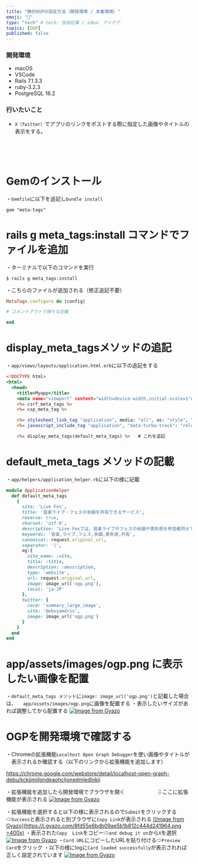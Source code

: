 ```yaml
---
title: "静的OGPの設定方法（開発環境 / 本番環境）"
emoji: "📘"
type: "tech" # tech: 技術記事 / idea: アイデア
topics: [OGP]
published: false
---
```

### 開発環境
- macOS
- VSCode
- Rails 7.1.3.3
- ruby-3.2.3
- PostgreSQL 16.2

### 行いたいこと
- `X（Twitter）`でアプリのリンクをポストする際に指定した画像やタイトルの表示をする。
<br>
<br>
<br>

# Gemのインストール
・`Gemfile`に以下を追記し`bundle install`
```js:Gemfile
gem "meta-tags"
```
# rails g meta_tags:install コマンドでファイルを追加
・ターミナルで以下のコマンドを実行
```js:ターミナル
$ rails g meta_tags:install
```
・こちらのファイルが追加される（修正追記不要）
```js:config/initializers/meta_tags.rb
MetaTags.configure do |config|

# コメントアウトで様々な記載

end
```

# display_meta_tagsメソッドの追記
・`app/views/layouts/application.html.erb`に以下の追記をする
```rb:app/views/layouts/application.html.erb
<!DOCTYPE html>
<html>
  <head>
    <title>Myapp</title>
    <meta name="viewport" content="width=device-width,initial-scale=1">
    <%= csrf_meta_tags %>
    <%= csp_meta_tag %>

    <%= stylesheet_link_tag "application", media: "all", as: "style", "data-turbo-track": "reload" %>
    <%= javascript_include_tag "application", "data-turbo-track": "reload", type: "module" %>

    <%= display_meta_tags(default_meta_tags) %>   # これを追記
```

# default_meta_tags メソッドの記載
・`app/helpers/application_helper.rb`に以下の様に記載
```rb:app/helpers/application_helper.rb
module ApplicationHelper
  def default_meta_tags
    {
      site: 'Live Fes',
      title: '音楽ライブ・フェスの余韻を共有できるサービス',
      reverse: true,
      charset: 'utf-8',
      description: 'Live Fesでは、音楽ライブやフェスの余韻や喪失感を参加者同士で共通し、感想や思い出を語り合うことができます。',
      keywords: '音楽,ライブ,フェス,余韻,喪失感,共有',
      canonical: request.original_url,
      separator: '|',
      og:{
        site_name: :site,
        title: :title,
        description: :description,
        type: 'website',
        url: request.original_url,
        image: image_url('ogp.png'),
        local: 'ja-JP'
      },
      twitter: {
        card: 'summary_large_image',
        site: '@obvyamdrss',
        image: image_url('ogp.png')
      }
    }
  end
end
```

# app/assets/images/ogp.png に表示したい画像を配置
・`default_meta_tags メソッド`に`image: image_url('ogp.png')`と記載した場合は、
　`app/assets/images/ogp.png`に画像を配置する
・表示したいサイズがあれば調整してから配置する
[![Image from Gyazo](https://i.gyazo.com/8cf110b049d4f95993bc0af64a1ef627.png)](https://gyazo.com/8cf110b049d4f95993bc0af64a1ef627)


# OGPを開発環境で確認する
・Chromeの拡張機能`Localhost Open Graph Debugger`を使い画像やタイトルが
　表示されるか確認する（以下のリンクから拡張機能を追加します）

https://chrome.google.com/webstore/detail/localhost-open-graph-debu/kckjjmiilgndeaohcljonedmledlnkij

・拡張機能を追加したら開発環境でブラウザを開く　　　　　　 ⇩ここに拡張機能が表示される
[![Image from Gyazo](https://i.gyazo.com/f66d7d9a10f9863d0fb01bb9f57823ff.png)](https://gyazo.com/f66d7d9a10f9863d0fb01bb9f57823ff)

・拡張機能を選択すると以下の様に表示されるので`Submit`をクリックする
 ⇨`Success`と表示されると別ブラウザに`Copy Link`が表示される
[![Image from Gyazo](https://i.gyazo.com/8fd55e6bdb09ae5b1b812c444d241964.png =400x)](https://gyazo.com/8fd55e6bdb09ae5b1b812c444d241964)
・表示された`Copy  Link`をコピー⇨`and debug it on`から`X`を選択
[![Image from Gyazo](https://i.gyazo.com/c1ad4f9fa8a14f05fcaf14943f6278a6.png)](https://gyazo.com/c1ad4f9fa8a14f05fcaf14943f6278a6)
・`Cord URL`にコピーしたURLを貼り付ける⇨`Preview Card`をクリック
・以下の様にlogに`Card loaded successfully`が表示されれば正しく設定されています
[![Image from Gyazo](https://i.gyazo.com/7146278c575e44963155f9dc07266ad5.png)](https://gyazo.com/7146278c575e44963155f9dc07266ad5)